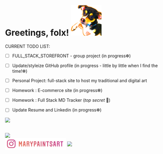 # Greetings, folx! <img src="https://raw.githubusercontent.com/Cheez0id/MaryLeePrince-portfolio1/main/assets/images/reggi27.png" width="100px">

CURRENT TODO LIST:
- [ ] FULL_STACK_STOREFRONT - group project (in progress❇)
- [ ] Update/styleize GitHub profile (in progress - little by little when I find the time!❇)
- [ ] Personal Project: full-stack site to host my traditional and digital art
- [ ] Homework : E-commerce site (in progress❇)
- [ ] Homework : Full Stack MD Tracker (*top secret* 🤫)
- [ ] Update Resume and Linkedin (in progress❇)


<div>

<img align="center" src="https://github-readme-stats.vercel.app/api/?username=Cheez0id&theme=<THEME_NAME>"/> </br>

<br>
<a href="https://www.linkedin.com/in/mary-prince-005404200/">
<img align="center" src="https://content.linkedin.com/content/dam/me/business/en-us/amp/brand-site/v2/bg/LI-Logo.svg.original.svg"/></a>
<br>
<a href="https://www.instagram.com/marypaintsart/">
<img align="center" src="https://raw.githubusercontent.com/Cheez0id/MaryLeePrince-portfolio1/main/assets/images/instagramname.png"/ width="200px"></a>
<img align="center" src="https://raw.githubusercontent.com/Cheez0id/MaryLeePrince-portfolio1/main/assets/images/chameleon.png" width="200px"></a>
</div>


 

